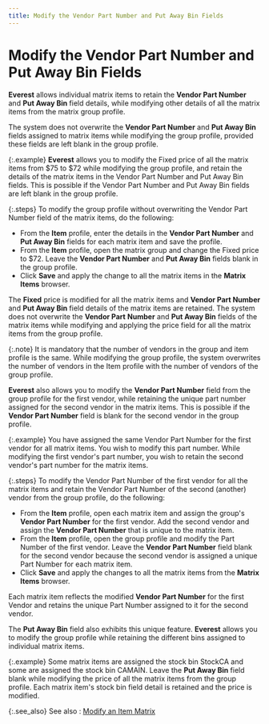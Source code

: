 ```yaml
---
title: Modify the Vendor Part Number and Put Away Bin Fields
---
```


# Modify the Vendor Part Number and Put Away Bin Fields


**Everest** allows individual matrix  items to retain the **Vendor Part Number**  and **Put Away Bin** field details,  while modifying other details of all the matrix items from the matrix  group profile.


The system does not overwrite the **Vendor 
 Part Number** and **Put Away Bin**  fields assigned to matrix items while modifying the group profile, provided  these fields are left blank in the group profile.


{:.example}
**Everest**  allows you to modify the Fixed price of all the matrix items from $75  to $72 while modifying the group profile, and retain the details of the  matrix items in the Vendor Part Number and Put Away Bin fields. This is  possible if the Vendor Part Number and Put Away Bin fields are left blank  in the group profile.


{:.steps}
To modify the group profile without overwriting  the Vendor Part Number field of the matrix items, do the following:

- From the **Item** profile, enter the details in the  **Vendor Part Number** and **Put 
 Away Bin** fields for each matrix item and save the profile.
- From  the **Item** profile, open the matrix  group and change the Fixed price to $72. Leave the **Vendor 
 Part Number** and **Put Away Bin**  fields blank in the group profile.
- Click  **Save** and apply the change to all  the matrix items in the **Matrix Items**  browser.



The **Fixed** price is  modified for all the matrix items and **Vendor 
 Part Number** and **Put Away Bin**  field details of the matrix items are retained. The system does not overwrite  the **Vendor Part** **Number**  and **Put Away Bin** fields of the  matrix items while modifying and applying the price field for all the  matrix items from the group profile.


{:.note}
It is mandatory that the number of vendors  in the group and item profile is the same. While modifying the group profile,  the system overwrites the number of vendors in the Item profile with the  number of vendors of the group profile.


**Everest** also allows  you to modify the **Vendor Part Number**  field from the group profile for the first vendor, while retaining the  unique part number assigned for the second vendor in the matrix items.  This is possible if the **Vendor Part Number**  field is blank for the second vendor in the group profile.


{:.example}
You have assigned the same Vendor Part Number  for the first vendor for all matrix items. You wish to modify this part  number. While modifying the first vendor's part number, you wish to retain  the second vendor's part number for the matrix items.


{:.steps}
To modify the Vendor Part Number of the first  vendor for all the matrix items and retain the Vendor Part Number of the  second (another) vendor from the group profile, do the following:

- From the **Item** profile, open each matrix item  and assign the group's **Vendor Part Number**  for the first vendor. Add the second vendor and assign the **Vendor 
 Part Number** that is unique to the matrix item.
- From  the **Item** profile, open the group  profile and modify the Part Number of the first vendor. Leave the **Vendor Part Number** field blank for the  second vendor because the second vendor is assigned a unique Part Number  for each matrix item.
- Click  **Save** and apply the changes to  all the matrix items from the **Matrix 
 Items** browser.



Each matrix item reflects the modified **Vendor 
 Part Number** for the first Vendor and retains the unique Part Number  assigned to it for the second vendor.


The **Put Away Bin**  field also exhibits this unique feature. **Everest**  allows you to modify the group profile while retaining the different bins  assigned to individual matrix items.


{:.example}
Some matrix items are assigned the stock bin  StockCA and some are assigned the stock bin CAMAIN. Leave the **Put 
 Away Bin** field blank while modifying the price of all the matrix  items from the group profile. Each matrix item's stock bin field detail  is retained and the price is modified.


{:.see_also}
See also
: [Modify an Item  Matrix]({{site.mi_baseurl}}/creating-matrix-group-and-matrix-items/modifying_item_matrix.html)
